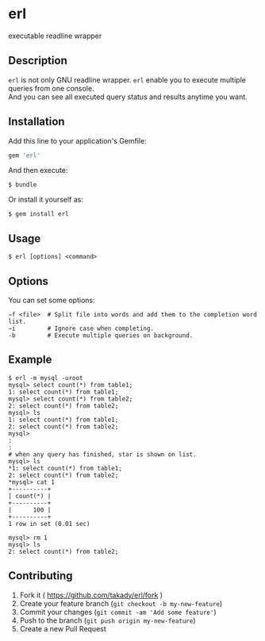 # erl

executable readline wrapper

## Description

`erl` is not only GNU readline wrapper. `erl` enable you to execute multiple queries from one console.  
And you can see all executed query status and results anytime you want.

## Installation

Add this line to your application's Gemfile:

```ruby
gem 'erl'
```

And then execute:

    $ bundle

Or install it yourself as:

    $ gem install erl

## Usage
```
$ erl [options] <command>
```

## Options
You can set some options:
```
−f <file>  # Split file into words and add them to the completion word list.
−i         # Ignore case when completing.
-b         # Execute multiple queries on background.
```

## Example
```
$ erl -m mysql -uroot
mysql> select count(*) from table1;
1: select count(*) from table1;
mysql> select count(*) from table2;
2: select count(*) from table2;
mysql> ls
1: select count(*) from table1;
2: select count(*) from table2;
mysql>
:
:
# when any query has finished, star is shown on list.
mysql> ls
*1: select count(*) from table1;
2: select count(*) from table2;
*mysql> cat 1
+----------+
| count(*) |
+----------+
|      100 |
+----------+
1 row in set (0.01 sec)

mysql> rm 1
mysql> ls
2: select count(*) from table2;

```

## Contributing

1. Fork it ( https://github.com/takady/erl/fork )
2. Create your feature branch (`git checkout -b my-new-feature`)
3. Commit your changes (`git commit -am 'Add some feature'`)
4. Push to the branch (`git push origin my-new-feature`)
5. Create a new Pull Request
